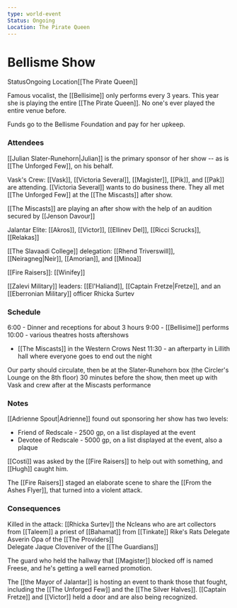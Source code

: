 ```yaml
---
type: world-event
Status: Ongoing
Location: The Pirate Queen
---
```


# Bellisme Show
<span class="dataview inline-field"><span class="inline-field-key">Status</span><span class="inline-field-value">Ongoing</span></span>
<span class="dataview inline-field"><span class="inline-field-key">Location</span><span class="inline-field-value">[[The Pirate Queen]]</span></span>

Famous vocalist, the [[Bellisime]] only performs every 3 years. This year she is playing the entire [[The Pirate Queen]]. No one's ever played the entire venue before.

Funds go to the Bellisme Foundation and pay for her upkeep. 

### Attendees
[[Julian Slater-Runehorn|Julian]] is the primary sponsor of her show -- as is [[The Unforged Few]], on his behalf.

Vask's Crew:
[[Vask]], [[Victoria Several]], [[Magister]], [[Pik]], and [[Pak]] are attending. [[Victoria Several]] wants to do business there. They all met [[The Unforged Few]] at the [[The Miscasts]] after show.

[[The Miscasts]] are playing an after show with the help of an audition secured by [[Jenson Davour]]

Jalantar Elite:
[[Akros]], [[Victor]], [[Ellinev Del]], [[Ricci Scrucks]], [[Relakas]]

[[The Slavaadi College]] delegation:
[[Rhend Triverswill]],  [[Neiragneg|Neir]], [[Amorian]], and [[Minoa]] 

[[Fire Raisers]]:
[[Winifey]]

[[Zalevi Military]] leaders:
[[El'Haliand]], [[Captain Fretze|Fretze]], and an [[Eberronian Military]] officer Rhicka Surtev

### Schedule
6:00 - Dinner and receptions for about 3 hours
9:00 - [[Bellisime]] performs
10:00 - various theatres hosts aftershows
* [[The Miscasts]] in the Western Crows Nest
11:30 - an afterparty in Lillith hall where everyone goes to end out the night

Our party should circulate, then be at the Slater-Runehorn box (the Circler's Lounge on the 8th floor) 30 minutes before the show, then meet up with Vask and crew after at the Miscasts performance

### Notes 
[[Adrienne Spout|Adrienne]] found out sponsoring her show has two levels:
-   Friend of Redscale - 2500 gp, on a list displayed at the event
-   Devotee of Redscale - 5000 gp, on a list displayed at the event, also a plaque

[[Costi]] was asked by the [[Fire Raisers]] to help out with something, and [[Hugh]] caught him.

The [[Fire Raisers]] staged an elaborate scene to share the [[From the Ashes Flyer]], that turned into a violent attack. 

### Consequences
Killed in the attack:
	[[Rhicka Surtev]] 
	the Ncleans who are art collectors from [[Taleem]]
	a priest of [[Bahamat]] from [[Tinkate]]
	Rike's Rats 
	Delegate Asverin Opa of the [[The Providers]]  
	Delegate Jaque Cloveniver of the [[The Guardians]]

The guard who held the hallway that [[Magister]] blocked off is named Freese, and he's getting a well earned promotion. 

The [[the Mayor of Jalantar]] is hosting an event to thank those that fought, including the [[The Unforged Few]] and the [[The Silver Halves]]. [[Captain Fretze]] and [[Victor]] held a door and are also being recognized. 